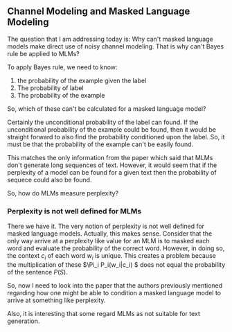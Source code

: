 ## Channel Modeling and Masked Language Modeling

The question that I am addressing today is: Why can't masked language models make direct use of noisy channel modeling. That is why can't Bayes rule be applied to MLMs?

To apply Bayes rule, we need to know:
1. the probability of the example given the label 
2. The probability of label
3. The probability of the example

So, which of these can't be calculated for a masked language model?

Certainly the unconditional probability of the label can found. If the unconditional probability of the example could be found, then it would be straight forward to also find the probability conditioned upon the label. So, it must be that the probability of the example can't be easily found.

This matches the only information from the paper which said that MLMs don't generate long sequences of text. However, it would seem that if the perplexity of a model can be found for a given text then the probability of sequece could also be found. 

So, how do MLMs measure perplexity? 

### Perplexity is not well defined for MLMs

There we have it. The very notion of perplexity is not well defined for masked language models. Actually, this makes sense. Consider that the only way arrive at a perplexity like value for an MLM is to masked each word and evaluate the probability of the correct word. However, in doing so, the context $c_i$ of each word $w_i$ is unique. This creates a problem because the multiplication of these $\Pi_i P_i(w_i|c_i) $ does not equal the probability of the sentence $P(S)$.

So, now I need to look into the paper that the authors previously mentioned regarding how one might be able to condition a masked language model to arrive at something like perplexity. 

Also, it is interesting that some regard MLMs as not suitable for text generation. 



